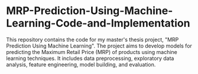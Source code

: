 # MRP-Prediction-Using-Machine-Learning-Code-and-Implementation
This repository contains the code for my master's thesis project, "MRP Prediction Using Machine Learning". The project aims to develop models for predicting the Maximum Retail Price (MRP) of products using machine learning techniques. It includes data preprocessing, exploratory data analysis, feature engineering, model building, and evaluation.
